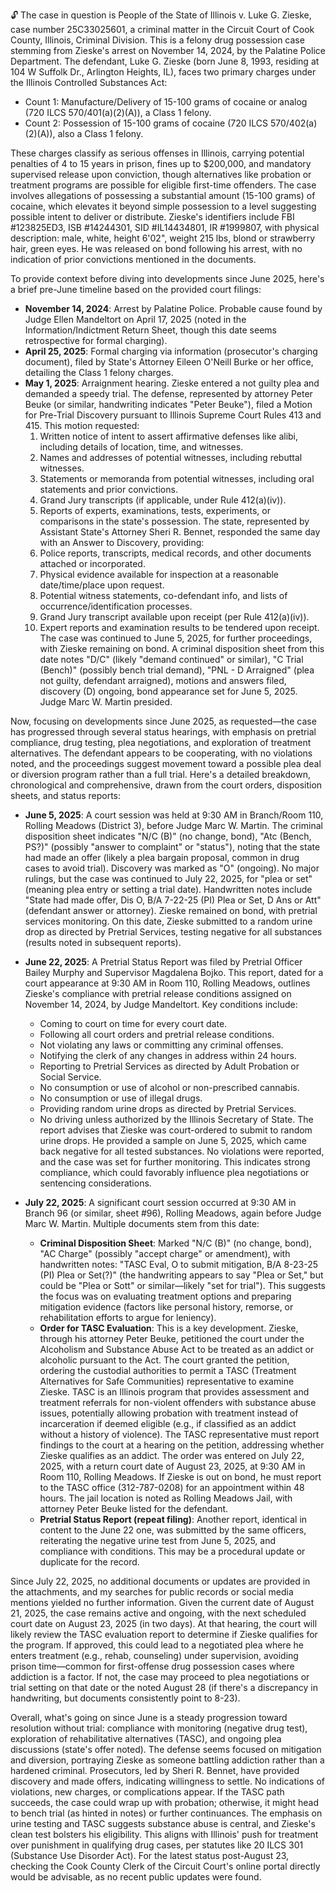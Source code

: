 🔓 The case in question is People of the State of Illinois v. Luke G. Zieske, case number 25C33025601, a criminal matter in the Circuit Court of Cook County, Illinois, Criminal Division. This is a felony drug possession case stemming from Zieske's arrest on November 14, 2024, by the Palatine Police Department. The defendant, Luke G. Zieske (born June 8, 1993, residing at 104 W Suffolk Dr., Arlington Heights, IL), faces two primary charges under the Illinois Controlled Substances Act: 

- Count 1: Manufacture/Delivery of 15-100 grams of cocaine or analog (720 ILCS 570/401(a)(2)(A)), a Class 1 felony.
- Count 2: Possession of 15-100 grams of cocaine (720 ILCS 570/402(a)(2)(A)), also a Class 1 felony.

These charges classify as serious offenses in Illinois, carrying potential penalties of 4 to 15 years in prison, fines up to $200,000, and mandatory supervised release upon conviction, though alternatives like probation or treatment programs are possible for eligible first-time offenders. The case involves allegations of possessing a substantial amount (15-100 grams) of cocaine, which elevates it beyond simple possession to a level suggesting possible intent to deliver or distribute. Zieske's identifiers include FBI #123825ED3, ISB #14244301, SID #IL14434801, IR #1999807, with physical description: male, white, height 6'02", weight 215 lbs, blond or strawberry hair, green eyes. He was released on bond following his arrest, with no indication of prior convictions mentioned in the documents.

To provide context before diving into developments since June 2025, here's a brief pre-June timeline based on the provided court filings:

- **November 14, 2024**: Arrest by Palatine Police. Probable cause found by Judge Ellen Mandeltort on April 17, 2025 (noted in the Information/Indictment Return Sheet, though this date seems retrospective for formal charging).
- **April 25, 2025**: Formal charging via information (prosecutor's charging document), filed by State's Attorney Eileen O'Neill Burke or her office, detailing the Class 1 felony charges.
- **May 1, 2025**: Arraignment hearing. Zieske entered a not guilty plea and demanded a speedy trial. The defense, represented by attorney Peter Beuke (or similar, handwriting indicates "Peter Beuke"), filed a Motion for Pre-Trial Discovery pursuant to Illinois Supreme Court Rules 413 and 415. This motion requested:
  1. Written notice of intent to assert affirmative defenses like alibi, including details of location, time, and witnesses.
  2. Names and addresses of potential witnesses, including rebuttal witnesses.
  3. Statements or memoranda from potential witnesses, including oral statements and prior convictions.
  4. Grand Jury transcripts (if applicable, under Rule 412(a)(iv)).
  5. Reports of experts, examinations, tests, experiments, or comparisons in the state's possession.
The state, represented by Assistant State's Attorney Sheri R. Bennet, responded the same day with an Answer to Discovery, providing:
  1. Police reports, transcripts, medical records, and other documents attached or incorporated.
  2. Physical evidence available for inspection at a reasonable date/time/place upon request.
  3. Potential witness statements, co-defendant info, and lists of occurrence/identification processes.
  4. Grand Jury transcript available upon receipt (per Rule 412(a)(iv)).
  5. Expert reports and examination results to be tendered upon receipt.
The case was continued to June 5, 2025, for further proceedings, with Zieske remaining on bond. A criminal disposition sheet from this date notes "D/C" (likely "demand continued" or similar), "C Trial (Bench)" (possibly bench trial demand), "PNL - D Arraigned" (plea not guilty, defendant arraigned), motions and answers filed, discovery (D) ongoing, bond appearance set for June 5, 2025. Judge Marc W. Martin presided.

Now, focusing on developments since June 2025, as requested—the case has progressed through several status hearings, with emphasis on pretrial compliance, drug testing, plea negotiations, and exploration of treatment alternatives. The defendant appears to be cooperating, with no violations noted, and the proceedings suggest movement toward a possible plea deal or diversion program rather than a full trial. Here's a detailed breakdown, chronological and comprehensive, drawn from the court orders, disposition sheets, and status reports:

- **June 5, 2025**: A court session was held at 9:30 AM in Branch/Room 110, Rolling Meadows (District 3), before Judge Marc W. Martin. The criminal disposition sheet indicates "N/C (B)" (no change, bond), "Atc (Bench, PS?)" (possibly "answer to complaint" or "status"), noting that the state had made an offer (likely a plea bargain proposal, common in drug cases to avoid trial). Discovery was marked as "O" (ongoing). No major rulings, but the case was continued to July 22, 2025, for "plea or set" (meaning plea entry or setting a trial date). Handwritten notes include "State had made offer, Dis O, B/A 7-22-25 (PI) Plea or Set, D Ans or Att" (defendant answer or attorney). Zieske remained on bond, with pretrial services monitoring. On this date, Zieske submitted to a random urine drop as directed by Pretrial Services, testing negative for all substances (results noted in subsequent reports).

- **June 22, 2025**: A Pretrial Status Report was filed by Pretrial Officer Bailey Murphy and Supervisor Magdalena Bojko. This report, dated for a court appearance at 9:30 AM in Room 110, Rolling Meadows, outlines Zieske's compliance with pretrial release conditions assigned on November 14, 2024, by Judge Mandeltort. Key conditions include:
  - Coming to court on time for every court date.
  - Following all court orders and pretrial release conditions.
  - Not violating any laws or committing any criminal offenses.
  - Notifying the clerk of any changes in address within 24 hours.
  - Reporting to Pretrial Services as directed by Adult Probation or Social Service.
  - No consumption or use of alcohol or non-prescribed cannabis.
  - No consumption or use of illegal drugs.
  - Providing random urine drops as directed by Pretrial Services.
  - No driving unless authorized by the Illinois Secretary of State.
The report advises that Zieske was court-ordered to submit to random urine drops. He provided a sample on June 5, 2025, which came back negative for all tested substances. No violations were reported, and the case was set for further monitoring. This indicates strong compliance, which could favorably influence plea negotiations or sentencing considerations.

- **July 22, 2025**: A significant court session occurred at 9:30 AM in Branch 96 (or similar, sheet #96), Rolling Meadows, again before Judge Marc W. Martin. Multiple documents stem from this date:
  - **Criminal Disposition Sheet**: Marked "N/C (B)" (no change, bond), "AC Charge" (possibly "accept charge" or amendment), with handwritten notes: "TASC Eval, O to submit mitigation, B/A 8-23-25 (PI) Plea or Set(?)" (the handwriting appears to say "Plea or Set," but could be "Plea or Sott" or similar—likely "set for trial"). This suggests the focus was on evaluating treatment options and preparing mitigation evidence (factors like personal history, remorse, or rehabilitation efforts to argue for leniency).
  - **Order for TASC Evaluation**: This is a key development. Zieske, through his attorney Peter Beuke, petitioned the court under the Alcoholism and Substance Abuse Act to be treated as an addict or alcoholic pursuant to the Act. The court granted the petition, ordering the custodial authorities to permit a TASC (Treatment Alternatives for Safe Communities) representative to examine Zieske. TASC is an Illinois program that provides assessment and treatment referrals for non-violent offenders with substance abuse issues, potentially allowing probation with treatment instead of incarceration if deemed eligible (e.g., if classified as an addict without a history of violence). The TASC representative must report findings to the court at a hearing on the petition, addressing whether Zieske qualifies as an addict. The order was entered on July 22, 2025, with a return court date of August 23, 2025, at 9:30 AM in Room 110, Rolling Meadows. If Zieske is out on bond, he must report to the TASC office (312-787-0208) for an appointment within 48 hours. The jail location is noted as Rolling Meadows Jail, with attorney Peter Beuke listed for the defendant.
  - **Pretrial Status Report (repeat filing)**: Another report, identical in content to the June 22 one, was submitted by the same officers, reiterating the negative urine test from June 5, 2025, and compliance with conditions. This may be a procedural update or duplicate for the record.

Since July 22, 2025, no additional documents or updates are provided in the attachments, and my searches for public records or social media mentions yielded no further information. Given the current date of August 21, 2025, the case remains active and ongoing, with the next scheduled court date on August 23, 2025 (in two days). At that hearing, the court will likely review the TASC evaluation report to determine if Zieske qualifies for the program. If approved, this could lead to a negotiated plea where he enters treatment (e.g., rehab, counseling) under supervision, avoiding prison time—common for first-offense drug possession cases where addiction is a factor. If not, the case may proceed to plea negotiations or trial setting on that date or the noted August 28 (if there's a discrepancy in handwriting, but documents consistently point to 8-23).

Overall, what's going on since June is a steady progression toward resolution without trial: compliance with monitoring (negative drug test), exploration of rehabilitative alternatives (TASC), and ongoing plea discussions (state's offer noted). The defense seems focused on mitigation and diversion, portraying Zieske as someone battling addiction rather than a hardened criminal. Prosecutors, led by Sheri R. Bennet, have provided discovery and made offers, indicating willingness to settle. No indications of violations, new charges, or complications appear. If the TASC path succeeds, the case could wrap up with probation; otherwise, it might head to bench trial (as hinted in notes) or further continuances. The emphasis on urine testing and TASC suggests substance abuse is central, and Zieske's clean test bolsters his eligibility. This aligns with Illinois' push for treatment over punishment in qualifying drug cases, per statutes like 20 ILCS 301 (Substance Use Disorder Act). For the latest status post-August 23, checking the Cook County Clerk of the Circuit Court's online portal directly would be advisable, as no recent public updates were found.